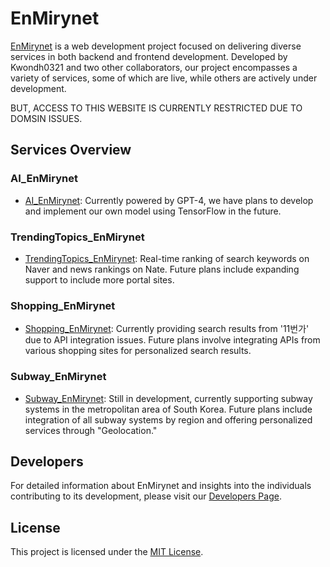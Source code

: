 # EnMirynet

[EnMirynet](https://enmirynet.com/) is a web development project focused on delivering diverse services in both backend and frontend development. Developed by Kwondh0321 and two other collaborators, our project encompasses a variety of services, some of which are live, while others are actively under development.

BUT, ACCESS TO THIS WEBSITE IS CURRENTLY RESTRICTED DUE TO DOMSIN ISSUES.

## Services Overview

### AI_EnMirynet

- [AI_EnMirynet](https://ai.enmirynet.com/): Currently powered by GPT-4, we have plans to develop and implement our own model using TensorFlow in the future.

### TrendingTopics_EnMirynet

- [TrendingTopics_EnMirynet](https://topic.enmirynet.com/): Real-time ranking of search keywords on Naver and news rankings on Nate. Future plans include expanding support to include more portal sites.

### Shopping_EnMirynet

- [Shopping_EnMirynet](https://shopping.enmirynet.com/): Currently providing search results from '11번가' due to API integration issues. Future plans involve integrating APIs from various shopping sites for personalized search results.

### Subway_EnMirynet

- [Subway_EnMirynet](https://subway.enmirynet.com/): Still in development, currently supporting subway systems in the metropolitan area of South Korea. Future plans include integration of all subway systems by region and offering personalized services through "Geolocation."

## Developers

For detailed information about EnMirynet and insights into the individuals contributing to its development, please visit our [Developers Page](https://enmirynet.com/developers).


## License

This project is licensed under the [MIT License](LICENSE).
